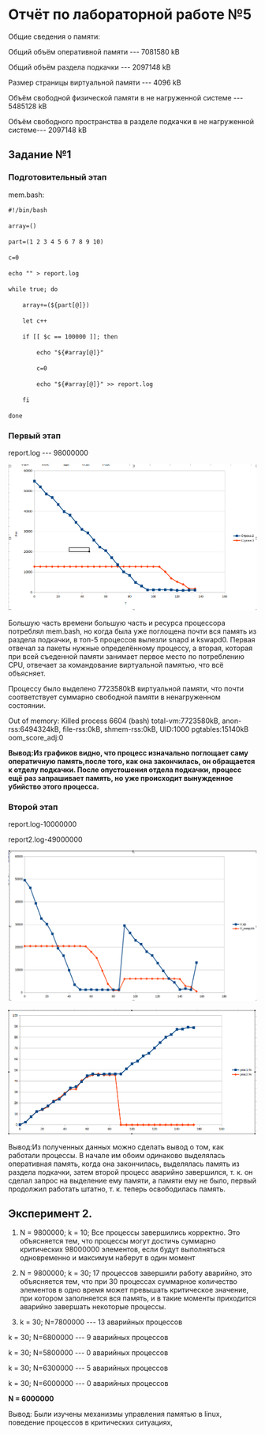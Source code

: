 # Отчёт по лабораторной работе №5

Общие сведения о памяти:

Общий объём оперативной памяти --- 7081580 kB

Общий объём раздела подкачки --- 2097148 kB

Размер страницы виртуальной памяти --- 4096 kB

Объём свободной физической памяти в не нагруженной системе --- 5485128  kB

Объём свободного пространства в разделе подкачки в не нагруженной системе--- 2097148 kB

## Задание №1

### Подготовительный этап

mem.bash:

```
#!/bin/bash

array=()

part=(1 2 3 4 5 6 7 8 9 10)

c=0

echo "" > report.log

while true; do

	array+=(${part[@]})

	let c++

	if [[ $c == 100000 ]]; then

		echo "${#array[@]}"

		c=0

		echo "${#array[@]}" >> report.log

	fi

done
```

### Первый этап

report.log --- 98000000


![](stats/отчёт.001.png)

Большую часть времени большую часть и ресурса процессора потреблял mem.bash, но когда была уже поглощена почти вся память из раздела подкачки, в топ-5 процессов вылезли snapd и kswapd0. Первая отвечал за пакеты нужные определённому процессу, а вторая, которая при всей съеденной памяти занимает первое место по потреблению СРU, отвечает за командование виртуальной памятью, что всё объясняет.

Процессу было выделено 7723580kB виртуальной памяти, что почти соответствует суммарно свободной памяти в ненагруженном состоянии.

Out of memory: Killed process 6604 (bash) total-vm:7723580kB, anon-rss:6494324kB, file-rss:0kB, shmem-rss:0kB, UID:1000 pgtables:15140kB oom\_score\_adj:0

**Вывод:Из графиков видно, что процесс изначально поглощает саму оператичную память,после того, как она закончилась, он обращается к отделу подкачки. После опустошения отдела подкачки, процесс ещё раз запрашивает память, но уже происходит вынужденное убийство этого процесса.**

### Второй этап

report.log-10000000

report2.log-49000000

![](stats/отчёт.002.png)



![](stats/отчёт.003.png)

Вывод:Из полученных данных можно сделать вывод о том, как работали процессы. В начале им обоим одинаково выделялась оперативная память, когда она закончилась, выделялась память из раздела подкачки, затем второй процесс аварийно завершился, т. к. он сделал запрос на выделение ему памяти, а памяти ему не было, первый продолжил работать штатно, т. к. теперь освободилась память.


## Эксперимент 2.

1. N = 9800000; k = 10; Все процессы завершились корректно. Это объясняется тем, что процессы могут достичь суммарно критических 98000000 элементов, если будут выполняться одновременно и максимум наберут в один момент

2. N = 9800000; k = 30; 17 процессов завершили работу аварийно, это объясняется тем, что при 30 процессах суммарное количество элементов в одно время может превышать критическое значение, при котором заполняется вся память, и в такие моменты приходится аварийно завершать некоторые процессы.

3. k = 30; N=7800000 --- 13 аварийных процессов

k = 30; N=6800000 --- 9 аварийных процессов

k = 30; N=5800000 --- 0 аварийных процессов

k = 30; N=6300000 --- 5 аварийных процессов

k = 30; N=6000000 --- 0 аварийных процессов

**N = 6000000**

Вывод: Были изучены механизмы управления памятью в linux, поведение процессов в критических ситуациях,






